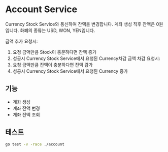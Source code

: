 # Account Service

Currency Stock Service와 통신하여 잔액을 변경합니다.
계좌 생성 직후 잔액은 0원 입니다.
화폐의 종류는 USD, WON, YEN입니다.

금액 추가 요청시: 
  1. 요청 금액만큼 Stock이 충분하다면 잔액 증가
  2. 성공시 Currency Stock Service에서 요청된 Currency차감
금액 차감 요청시: 
  1. 요청 금액만큼 잔액이 충분하다면 잔액 감가
  2. 성공시 Currency Stock Service에서 요청된 Currency 증가


## 기능

- 계좌 생성
- 계좌 잔액 변경
- 계좌 잔액 조회

## 테스트

```bash
go test -v -race ./account
```
